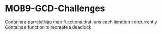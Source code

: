 # MOB9-GCD-Challenges

Contains a parralelMap map functions that runs each iteration concurrently
Contains a function to recreate a deadlock
